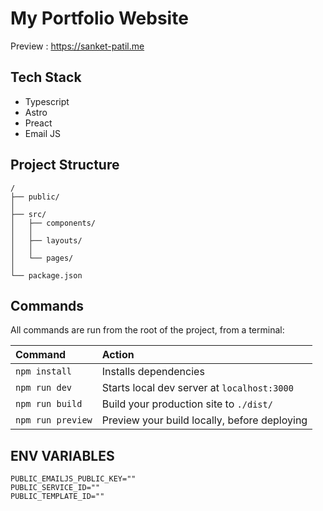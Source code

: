 # My Portfolio Website

Preview : https://sanket-patil.me

## Tech Stack

- Typescript
- Astro
- Preact
- Email JS

## Project Structure

```
/
├── public/
│
├── src/
│   ├── components/
│   │
│   ├── layouts/
│   │
│   └── pages/
│
└── package.json
```

## Commands

All commands are run from the root of the project, from a terminal:

| Command           | Action                                       |
| :---------------- | :------------------------------------------- |
| `npm install`     | Installs dependencies                        |
| `npm run dev`     | Starts local dev server at `localhost:3000`  |
| `npm run build`   | Build your production site to `./dist/`      |
| `npm run preview` | Preview your build locally, before deploying |

## ENV VARIABLES

```
PUBLIC_EMAILJS_PUBLIC_KEY=""
PUBLIC_SERVICE_ID=""
PUBLIC_TEMPLATE_ID=""
```
